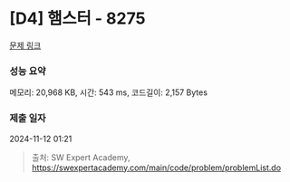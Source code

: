 # [D4] 햄스터 - 8275 

[문제 링크](https://swexpertacademy.com/main/code/problem/problemDetail.do?contestProbId=AWxQ310aOlQDFAWL) 

### 성능 요약

메모리: 20,968 KB, 시간: 543 ms, 코드길이: 2,157 Bytes

### 제출 일자

2024-11-12 01:21



> 출처: SW Expert Academy, https://swexpertacademy.com/main/code/problem/problemList.do